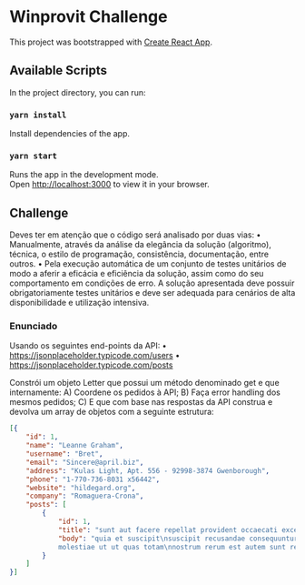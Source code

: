 # Winprovit Challenge

This project was bootstrapped with [Create React App](https://github.com/facebook/create-react-app).

## Available Scripts

In the project directory, you can run:

### `yarn install`
Install dependencies of the app.

### `yarn start`

Runs the app in the development mode.\
Open [http://localhost:3000](http://localhost:3000) to view it in your browser.

## Challenge

Deves ter em atenção que o código será analisado por duas vias:
• Manualmente, através da análise da elegância da solução (algoritmo), técnica, o estilo de
programação, consistência, documentação, entre outros.
• Pela execução automática de um conjunto de testes unitários de modo a aferir a eficácia e
eficiência da solução, assim como do seu comportamento em condições de erro.
A solução apresentada deve possuir obrigatoriamente testes unitários e deve ser adequada para
cenários de alta disponibilidade e utilização intensiva.

### Enunciado

Usando os seguintes end-points da API:
• https://jsonplaceholder.typicode.com/users
• https://jsonplaceholder.typicode.com/posts

Constrói um objeto Letter que possui um método denominado get e que internamente:
A) Coordene os pedidos à API;
B) Faça error handling dos mesmos pedidos;
C) E que com base nas respostas da API construa e devolva um array de objetos com a seguinte estrutura:

```json
[{
    "id": 1,
    "name": "Leanne Graham",
    "username": "Bret",
    "email": "Sincere@april.biz",
    "address": "Kulas Light, Apt. 556 - 92998-3874 Gwenborough",
    "phone": "1-770-736-8031 x56442",
    "website": "hildegard.org",
    "company": "Romaguera-Crona",
    "posts": [
        {
            "id": 1,
            "title": "sunt aut facere repellat provident occaecati excepturi optio reprehenderit",
            "body": "quia et suscipit\nsuscipit recusandae consequuntur expedita et cum\nreprehenderit
            molestiae ut ut quas totam\nnostrum rerum est autem sunt rem eveniet architecto"
        }
    ]
}]
```